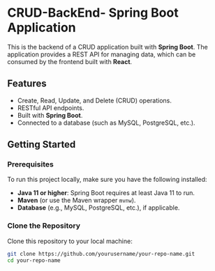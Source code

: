 # CRUD-BackEnd- Spring Boot Application

This is the backend of a CRUD application built with **Spring Boot**. The application provides a REST API for managing data, which can be consumed by the frontend built with **React**.

## Features

- Create, Read, Update, and Delete (CRUD) operations.
- RESTful API endpoints.
- Built with **Spring Boot**.
- Connected to a database (such as MySQL, PostgreSQL, etc.).
  
## Getting Started

### Prerequisites

To run this project locally, make sure you have the following installed:

- **Java 11 or higher**: Spring Boot requires at least Java 11 to run.
- **Maven** (or use the Maven wrapper `mvnw`).
- **Database** (e.g., MySQL, PostgreSQL, etc.), if applicable.

### Clone the Repository

Clone this repository to your local machine:

```bash
git clone https://github.com/yourusername/your-repo-name.git
cd your-repo-name
